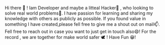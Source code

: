 Hi there 👋 !
Iam Developer and maybe a litteal Hacker🤔 , who looking to solve real world problems🌱. I have passion for learning and sharing my knowledge with others as publicly as possible. If you found value in something I have created,please fell free to give me a shout out on mail📫. Fell free to reach out in case you want to just get in touch also😄!
For the record , we are together for make world safer 🕊 !
Have Fun 😁!
